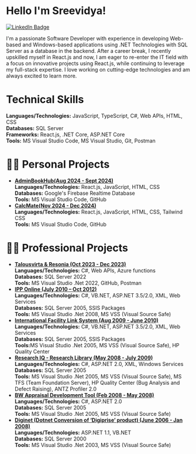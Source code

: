  # Hello I'm Sreevidya!
 <a href="https://www.linkedin.com/in/sreevidya-chiluveru-10b8162ab/">
    <img src="https://img.shields.io/badge/LinkedIn-blue?style=for-the-badge&logo=linkedin&logoColor=white" alt="LinkedIn Badge"/>
  </a>

I'm a passionate Software Developer with experience in developing Web-based and Windows-based applications using .NET Technologies with SQL Server as a database in the backend. After a career break, I recently upskilled myself in React.js and now, I am eager to re-enter the IT field with a focus on innovative projects using React.js, while continuing to leverage my full-stack expertise. I love working on cutting-edge technologies and am always excited to learn more.

<h1>Technical Skills</h1>
 <b>Languages/Technologies:</b> JavaScript, TypeScript, C#, Web APIs, HTML, CSS <br/>
 <b>Databases:</b> SQL Server <br/>
 <b>Frameworks:</b> React.js, .NET Core, ASP.NET Core </br>
 <b>Tools:</b> MS Visual Studio Code, MS Visual Studio, Git, Postman 

<h1>👨‍💻 Personal Projects</h1>
 
- <a href="https://github.com/SreevidyaChGitHub/AdminBookHub"><b>AdminBookHub(Aug 2024 - Sept 2024)</b></a><br/>
      <b>Languages/Technologies:</b> React.js, JavaScript, HTML, CSS<br/>
      <b>Databases:</b> Google's Firebase Realtime Database <br/>
      <b>Tools:</b> MS Visual Studio Code, GitHub
- <a href="https://github.com/SreevidyaChGitHub/CalcMate"><b>CalcMate(Nov 2024 - Dec 2024)</b></a><br/>
      <b>Languages/Technologies:</b> React.js, JavaScript, HTML, CSS, Tailwind CSS<br/>
      <b>Tools:</b> MS Visual Studio Code, GitHub

<h1>👨‍💻 Professional Projects</h1> 

- <a href="https://github.com/SreevidyaChGitHub/ProProjects/tree/main/Talousvirta-Resonia"><b>Talousvirta & Resonia (Oct 2023 - Dec 2023)</b></a><br/>
      <b>Languages/Technologies:</b> C#, Web APIs, Azure functions<br/>
      <b> Databases:</b> SQL Server 2022<br/>
      <b>Tools:</b> MS Visual Studio .Net 2022, GitHub, Postman
- <a href="https://github.com/SreevidyaChGitHub/ProProjects/tree/main/IPP-Online"><b>IPP Online (July 2010 – Oct 2012) </b></a><br/>
      <b>Languages/Technologies:</b>  C#, VB.NET, ASP.NET 3.5/2.0, XML, Web Services<br/>
      <b> Databases:</b> SQL Server 2005, SSIS Packages<br/>
      <b>Tools:</b> MS Visual Studio .Net 2008, MS VSS (Visual Source Safe)
- <a href="https://github.com/SreevidyaChGitHub/ProProjects/tree/main/InternationalFLS"><b>International Facility Link System (Aug 2009 - June 2010) </b></a><br/>
      <b>Languages/Technologies:</b>  C#, VB.NET, ASP.NET 3.5/2.0, XML, Web Services<br/>
      <b> Databases:</b> SQL Server 2005, SSIS Packages<br/>
      <b>Tools:</b>MS Visual Studio .Net 2005, MS VSS (Visual Source Safe), HP Quality Center
- <a href="https://github.com/SreevidyaChGitHub/ProProjects/tree/main/Research-Library"><b>Research IQ - Research Library (May 2008 - July 2009)</b></a><br/>
<b>Languages/Technologies:</b>  C#, ASP.NET 2.0, XML, Windows Services<br/>
      <b> Databases:</b> SQL Server 2005<br/>
      <b>Tools:</b> MS Visual Studio .Net 2005, MS VSS (Visual Source Safe), MS TFS (Team 
 Foundation Server), HP Quality Center (Bug Analysis and Defect Raising),
ANTZ Profiler 2.0
- <a href="https://github.com/SreevidyaChGitHub/ProProjects/tree/main/BWAppraisalTool"><b>BW Appraisal Development Tool (Feb 2008 - May 2008)</b></a><br/>
<b>Languages/Technologies:</b>  C#, ASP.NET 2.0<br/>
      <b> Databases:</b> SQL Server 2005<br/>
      <b>Tools:</b> MS Visual Studio .Net 2005, MS VSS (Visual Source Safe)
- <a href="https://github.com/SreevidyaChGitHub/ProProjects/tree/main/Diginet"><b>Diginet (Dotnet Conversion of ‘Digiprise’ product) (June 2006 - Jan 2008)</b></a><br/>
<b>Languages/Technologies:</b>  ASP.NET 1.1, VB.NET<br/>
      <b> Databases:</b> SQL Server 2000<br/>
      <b>Tools:</b> MS Visual Studio .Net 2003, MS VSS (Visual Source Safe)


<!--
**SreevidyaChGitHub/SreevidyaChGitHub** is a ✨ _special_ ✨ repository because its `README.md` (this file) appears on your GitHub profile.

Here are some ideas to get you started:

- 🔭 I’m currently working on ...
- 🌱 I’m currently learning ...
- 👯 I’m looking to collaborate on ...
- 🤔 I’m looking for help with ...
- 💬 Ask me about ...
- 📫 How to reach me: ...
- 😄 Pronouns: ...
- ⚡ Fun fact: ...
-->

